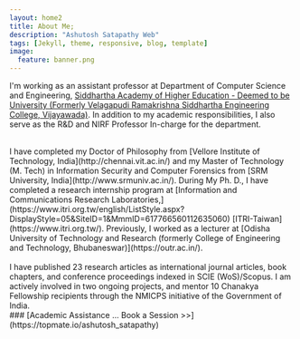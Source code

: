 ```yaml
---
layout: home2
title: About Me;
description: "Ashutosh Satapathy Web"
tags: [Jekyll, theme, responsive, blog, template]
image:
  feature: banner.png
---
```


I'm working as an assistant professor at Department of Computer Science and Engineering, [Siddhartha Academy of Higher Education - Deemed to be University (Formerly Velagapudi Ramakrishna Siddhartha Engineering College, Vijayawada)](https://www.vrsiddhartha.ac.in/cse/wp-content/uploads/2020/06/39_Ashutosh-Satapathy.pdf). In addition to my academic responsibilities, I also serve as the R&D and NIRF Professor In-charge for the department. 

<br />
I have completed my Doctor of Philosophy from [Vellore Institute of Technology, India](http://chennai.vit.ac.in/) and my Master of Technology (M. Tech) in Information Security and Computer Forensics from [SRM University, India](http://www.srmuniv.ac.in/). During My Ph. D., I have completed a research internship program at [Information and Communications Research Laboratories,](https://www.itri.org.tw/english/ListStyle.aspx?DisplayStyle=05&SiteID=1&MmmID=617766560112635060) [ITRI-Taiwan](https://www.itri.org.tw/). Previously, I worked as a lecturer at [Odisha University of Technology and Research (formerly College of Engineering and Technology, Bhubaneswar)](https://outr.ac.in/).
<br />
<br />
I have published 23 research articles as international journal articles, book chapters, and conference proceedings indexed in SCIE (WoS)/Scopus. I am actively involved in two ongoing projects, and mentor 10 Chanakya Fellowship recipients through the NMICPS initiative of the Government of India.
<br />
### [Academic Assistance ... Book a Session >>](https://topmate.io/ashutosh_satapathy)
